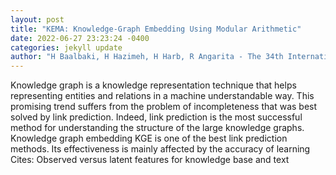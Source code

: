 ```yaml
--- 
layout: post 
title: "KEMA: Knowledge-Graph Embedding Using Modular Arithmetic" 
date: 2022-06-27 23:23:24 -0400 
categories: jekyll update 
author: "H Baalbaki, H Hazimeh, H Harb, R Angarita - The 34th International Conference on , 2022" 
--- 
```

Knowledge graph is a knowledge representation technique that helps representing entities and relations in a machine understandable way. This promising trend suffers from the problem of incompleteness that was best solved by link prediction. Indeed, link prediction is the most successful method for understanding the structure of the large knowledge graphs. Knowledge graph embedding KGE is one of the best link prediction methods. Its effectiveness is mainly affected by the accuracy of learning Cites: Observed versus latent features for knowledge base and text